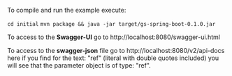 To compile and run the example execute: 

`cd initial`
`mvn package && java -jar target/gs-spring-boot-0.1.0.jar`

To access to the **Swagger-UI** go to http://localhost:8080/swagger-ui.html

To access to the **swagger-json** file go to http://localhost:8080/v2/api-docs here if you find for the text: "ref" (literal with double quotes included) you will see that the parameter object is of type: "ref".

